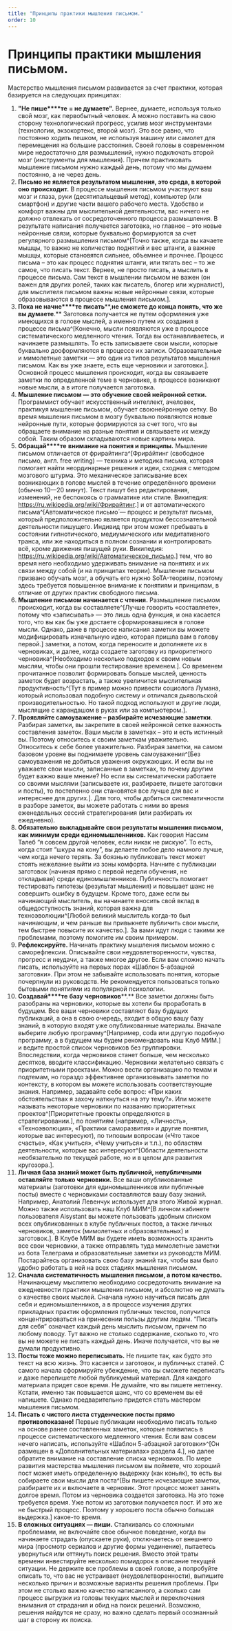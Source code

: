 ```yaml
---
title: "Принципы практики мышления письмом."
order: 10
---
```


# Принципы практики мышления письмом.

Мастерство мышления письмом развивается за счет практики, которая базируется на следующих принципах:

1. **"Не пише****те** **= не думае****те****".** Вернее, думаете, используя только свой мозг, как первобытный человек. А можно поставить на свою сторону технологический прогресс, усилив мозг инструментами (технологии, экзокортекс, второй мозг). Это все равно, что постоянно ходить пешком, не используя машину или самолет для перемещения на большие расстояния. Своей головы в современном мире недостаточно для размышлений, нужно подключать второй мозг (инструменты для мышления). Причем практиковать мышление письмом нужно каждый день, потому что мы думаем постоянно, а не через день.
2. **Письмо не является результатом мышления, это среда, в которой** **оно** **происходит.** В процессе мышления письмом участвуют ваш мозг и глаза, руки (десятипальцевый метод), компьютер (или смартфон) и другие части вашего рабочего места. Удобство и комфорт важны для мыслительной деятельности, вас ничего не должно отвлекать от сосредоточенного процесса размышления. В результате написания получается заготовка, но главное – это новые нейронные связи, которые буквально формируются за счет регулярного размышления письмом^[Точно также, когда вы качаете мышцы, то важно не количество поднятий и вес штанги, а важнее мышцы, которые становятся сильнее, объемнее и прочнее. Процесс письма – это как процесс поднятия штанги, или тягать вес – то же самое, что писать текст. Вернее, не просто писать, а мыслить в процессе письма. Сам текст в мышлении письмом не важен (он важен для других ролей, таких как писатель, блогер или журналист), для мыслителя письмом важны новые нейронные связи, которые образовываются в процессе мышления письмом.].
3. **Пока не начне****те** **писать****,****не сможете** **до конца понять, что же** **вы думаете****.** Заготовка получается не путем оформления уже имеющихся в голове мыслей, а именно путем их создания в процессе письма^[Конечно, мысли появляются уже в процессе систематического медленного чтения. Тогда вы останавливаетесь, и начинаете размышлять. То есть записываете свои мысли, которые буквально дооформляются в процессе их записи. Образовательные и мимолетные заметки — это один из типов результатов мышления письмом. Как вы уже знаете, есть еще черновики и заготовки.]. Основной процесс мышления происходит, когда вы связываете заметки по определенной теме в черновике, в процессе возникают новые мысли, а в итоге получается заготовка.
4. **Мышление письмом — это обучение своей нейронной сетки.** Программист обучает искусственный интеллект, ачеловек, практикуя мышление письмом, обучает своюнейронную сетку. Во время мышления письмом в мозгу буквально появляются новые нейронные пути, которые формируются за счет того, что вы обращаете внимание на разные понятия и связываете их между собой. Таким образом складываются новые картины мира.
5. **Обращай****те** **внимание на понятия и принципы.** Мышление письмом отличается от фрирайтинга^[Фрирáйтинг (свободное письмо, англ. free writing) — техника и методика письма, которая помогает найти неординарные решения и идеи, сходная с методом мозгового штурма. Это механическое записывание всех возникающих в голове мыслей в течение определённого времени (обычно 10—20 минут). Текст пишут без редактирования, изменений, не беспокоясь о грамматике или стиле. Википедия: <https://ru.wikipedia.org/wiki/Фрирайтинг>.] и от автоматического письма^[Автоматическое письмо́ — процесс и результат письма, который предположительно является продуктом бессознательной деятельности пишущего. Индивид при этом может пребывать в состоянии гипнотического, медиумического или медитативного транса, или же находиться в полном сознании и контролировать всё, кроме движения пишущей руки. Википедия: <https://ru.wikipedia.org/wiki/Автоматическое_письмо>.] тем, что во время него необходимо удерживать внимание на понятиях и их связи между собой (и на принципах теории). Мышление письмом призвано обучать мозг, а обучать его нужно SoTA-теориям, поэтому здесь требуется повышенное внимание к понятиям и принципам, в отличие от других практик свободного письма.
6. **Мышление письмом начинается с чтения.** Размышление письмом происходит, когда вы составляете^[Лучше говорить «составляете», потому что «записывать» — это лишь одна функция, и она касается того, что вы как бы уже достаете сформировавшиеся в голове мысли. Однако, даже в процессе написания заметки вы можете модифицировать изначальную идею, которая пришла вам в голову первой.] заметки, а потом, когда переносите и дополняете их в черновиках, и далее, когда создаете заготовку из приоритетного черновика^[Необходимо несколько подходов к своим новым мыслям, чтобы они прошли тестирование временем.]. Со временем прочитанное позволит формировать больше мыслей, ценность заметок будет возрастать, а также увеличится мыслительная продуктивность^[Тут в пример можно привести социолога Лумана, который использовал подобную систему и отличался дьявольской производительностью. Но такой подход используют и другие люди, мыслящие с карандашом в руках или за компьютером.].
7. **Проявляйте самоуважение – разбирайте исчезающие заметки**. Разбирая заметки, вы закрепите в своей нейронной сетке важность составления заметок. Ваши мысли в заметках – это и есть истинный вы. Поэтому относитесь к своим заметкам уважительно. Относитесь к себе более уважительно. Разбирая заметки, на самом базовом уровне вы поднимаете уровень самоуважения^[Без самоуважения не добиться уважения окружающих. И если вы не уважаете свои мысли, записанные в заметках, то почему другим будет важно ваше мнение? Но если вы систематически работаете со своими мыслями (записываете их, разбираете, пишете заготовки и посты), то постепенно они становятся все лучше для вас и интереснее для других.]. Для того, чтобы добиться систематичности в разборе заметок, вы можете работать с ними во время еженедельных сессий стратегирования (или разбирать их ежедневно).
8. **Обязательно** **выкладывайте** **свои результаты мышления письмом, как минимум среди единомышленников.** Как говорил Нассим Талеб “я совсем другой человек, если никак не рискую”. То есть, когда стоит “шкура на кону”, вы делаете любое дело намного лучше, чем когда нечего терять. За боязнью публиковать текст может стоять нежелание выйти из зоны комфорта. Начните с публикации заготовок (начиная прямо с первой недели обучения, не откладывая) среди единомышленников. Публичность помогает тестировать гипотезы (результат мышления) и повышает шанс не совершить ошибку в будущем. Кроме того, даже если вы начинающий мыслитель, вы начинаете вносить свой вклад в общедоступность знаний, которая важна для техноэволюции^[Любой великий мыслитель когда-то был начинающим, и чем раньше вы привыкнете публичить свои мысли, тем быстрее повысите их качество.]. За вами идут люди с такими же проблемами, поэтому помогите им своим примером.
9. **Рефлексируй****те****.** Начинать практику мышления письмом можно с саморефлексии. Описывайте свои неудовлетворенности, чувства, прогресс и неудачи, а также многое другое. Если вам сложно начать писать, используйте на первых порах «Шаблон 5-абзацной заготовки». При этом не забывайте использовать понятия, которые почерпнули из руководств. Не рекомендуется пользоваться только бытовыми понятиями из популярной психологии.
10. **Создавай****те** **базу** **черновиков****.** Все заметки должны быть разобраны на черновики, которые вы хотели бы проработать в будущем. Все ваши черновики составляют базу будущих публикаций, а она в свою очередь, входит в общую вашу базу знаний, в которую входят уже опубликованные материалы. Вначале выберите любую программу^[Например, coda или другую подобную программу, а в будущем мы будем рекомендовать наш Клуб МИМ.] и ведите простой список черновиков без группировки. Впоследствии, когда черновиков станет больше, чем несколько десятков, вводите классификацию. Черновики желательно связать с приоритетными проектами. Можно вести организацию по темам и подтемам, но гораздо эффективнее организовывать заметки по контексту, в котором вы можете использовать соответствующие знания. Например, задавайте себе вопрос: «При каких обстоятельствах я захочу наткнуться на эту тему?». Или можете называть некоторые черновики по названию приоритетных проектов^[Приоритетные проекты определяются в стратегировании.], по понятиям (например, «Личность», «Техноэволюция», «Практики саморазвития» и другие понятия, которые вас интересуют), по типовым вопросам («Что такое счастье», «Как учиться», «Чему учиться» и т.п.), по областям деятельности, которые вас интересуют^[Области деятельности необязательно по текущей работе, но и в целом для развития кругозора.].
11. **Личная база знаний может быть публичной, непубличными** **оставляйте** **только черновики.** Все ваши опубликованные материалы (заготовки для единомышленников или публичные посты) вместе с черновиками составляются вашу базу знаний. Например, Анатолий Левенчук использует для этого Живой журнал. Можно также использовать наш Клуб МИМ^[В личном кабинете пользователя Aisystant вы можете пользовать удобным списком всех опубликованных в клубе публичных постов, а также личных черновиков, заметок (мимолетных и образовательных) и заготовок.]. В Клубе МИМ вы будете иметь возможность хранить все свои черновики, а также отправлять туда мимолетные заметки из бота Телеграма и образовательные заметки из руководств МИМ. Постарайтесь организовать свою базу знаний так, чтобы вам было удобно работать в ней на всех стадиях мышления письмом.
12. **Сначала систематичность мышления письмом, а потом качество.** Начинающему мыслителю необходимо сосредоточить внимание на ежедневности практики мышления письмом, и абсолютно не думать о качестве своих мыслей. Сначала нужно научиться писать для себя и единомышленников, а в процессе изучения других прикладных практик оформления публичных текстов, получится концентрироваться на принесении пользы другим людям. “Писать для себя” означает каждый день мыслить письмом, причем по любому поводу. Тут важно не столько содержание, сколько то, что вы не можете не писать каждый день. Иначе получается, что вы не думали продуктивно.
13. **Посты тоже можно переписывать.** Не пишите так, как будто это текст на всю жизнь. Это касается и заготовок, и публичных статей. С самого начала сформируйте убеждение, что вы сможете переписать и даже перепишете любой публикуемый материал. Для каждого материала придет свое время. Не думайте, что вы пишете нетленку. Кстати, именно так повышается шанс, что со временем вы её напишете. Однако предварительно придется стать мастером мышления письмом.
14. **Писать с чистого листа студенческие посты прямо противопоказано!** Первые публикации необходимо писать только на основе ранее составленных заметок, которые появились в процессе систематического медленного чтения. Если вам совсем нечего написать, используйте «Шаблон 5-абзацной заготовки»^[Он размещен в «Дополнительных материалах» раздела 4.], но далее обратите внимание на составление списка черновиков. По мере развития мастерства мышления письмом вы поймете, что хороший пост может иметь определенную выдержку (как коньяк), то есть вы собираете свои мысли для поста^[Вы пишете исчезающие заметки, разбираете их и включаете в черновик. Этот процесс может занять долгое время. Потом из черновика создается заготовка. На это тоже требуется время. Уже потом из заготовки получается пост. И это же не быстрый процесс. Поэтому у хорошего поста обычно большая выдержка.] какое-то время.
15. **В сложных ситуациях — пиши.** Сталкиваясь со сложными проблемами, не включайте свое обычное поведение, когда вы начинаете страдать (опускаете руки), отключаетесь от внешнего мира (просмотр сериалов и другие формы уединение), пытаетесь увернуться или оттянуть поиск решения. Вместо этой траты времени инвестируйте несколько помидорок в описание текущей ситуации. Не держите все проблемы в своей голове, а попробуйте описать то, что вас не устраивает (неудовлетворенности), выпишите несколько причин и возможные варианты решения проблемы. При этом не столько важно качество написанного, а сколько сам процесс выгрузки из головы текущих мыслей и переключения внимания от страдания и обид на поиск решений. Возможно, решения найдутся не сразу, но важно сделать первый осознанный шаг в сторону их поиска.